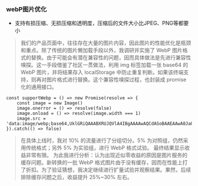 ### webP图片优化
- 支持有损压缩、无损压缩和透明度，压缩后的文件大小比JPEG、PNG等都要小
> 我们的产品页面中，往往存在大量的图片内容，因此图片的性能优化是瓶颈和重点。除了传统的图片懒加载手段以外，我调研并实施了 WebP 图片格式的替换。由于可能会有潜在兼容性的问题，因而具体做法是先进行兼容性嗅探。这一手段借鉴了社区一贯做法，利用 img 标签加载一张 base64 的 WebP 图片，并将结果存入 localStorage 中防止重复判断。如果该终端支持，则再对图片格式进行替换。这个兼容性嗅探过程，也封装成 promise 化的通用接口。  

```
const supportWebp = () => new Promise(resolve => {
    const image = new Image()
    image.onerror = () => resolve(false)
    image.onload = () => resolve(image.width === 1)
    image.src = 'data:image/webp;base64,UklGRiQAAABXRUJQVlA4IBgAAAAwAQCdASoBAAEAAwA0JaQAA3AA/vuUAAA='
}).catch(() => false)
```

> 在具体上线时，我对 10% 的流量进行了分组切分。5% 为对照组，仍然采用传统格式；另外 5% 为实验组，进行 WebP 格式试验。 最终结果显示收益非常有限。 为此我进行分析：认为出现近似零收益的原因是图片服务的缓存问题。新转换的一批 WebP 格式图片由于没有缓存，因而在性能上打了折扣。为了验证猜想，我决定继续进行扩量试验并观察结果。果然，后续排除缓存问题之后，收益提升 25%~30% 左右。
